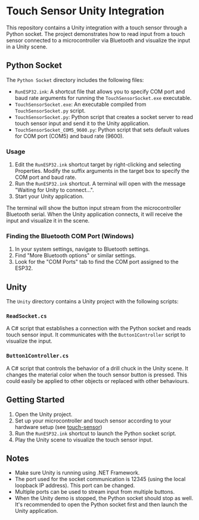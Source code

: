 # Touch Sensor Unity Integration

This repository contains a Unity integration with a touch sensor through a Python socket. The project demonstrates how to read input from a touch sensor connected to a microcontroller via Bluetooth and visualize the input in a Unity scene.

## Python Socket

The `Python Socket` directory includes the following files:

- `RunESP32.ink`: A shortcut file that allows you to specify COM port and baud rate arguments for running the `TouchSensorSocket.exe` executable.
- `TouchSensorSocket.exe`: An executable compiled from `TouchSensorSocket.py` script.
- `TouchSensorSocket.py`: Python script that creates a socket server to read touch sensor input and send it to the Unity application.
- `TouchSensorSocket_COM5_9600.py`: Python script that sets default values for COM port (COM5) and baud rate (9600).

### Usage

1. Edit the `RunESP32.ink` shortcut target by right-clicking and selecting Properties. Modify the suffix arguments in the target box to specify the COM port and baud rate.
2. Run the `RunESP32.ink` shortcut. A terminal will open with the message "Waiting for Unity to connect...".
3. Start your Unity application.

The terminal will show the button input stream from the microcontroller Bluetooth serial. When the Unity application connects, it will receive the input and visualize it in the scene.

### Finding the Bluetooth COM Port (Windows)

1. In your system settings, navigate to Bluetooth settings.
2. Find "More Bluetooth options" or similar settings.
3. Look for the "COM Ports" tab to find the COM port assigned to the ESP32.

## Unity

The `Unity` directory contains a Unity project with the following scripts:

### `ReadSocket.cs`

A C# script that establishes a connection with the Python socket and reads touch sensor input. It communicates with the `Button1Controller` script to visualize the input.

### `Button1Controller.cs`

A C# script that controls the behavior of a drill chuck in the Unity scene. It changes the material color when the touch sensor button is pressed. This could easily be applied to other objects or replaced with other behaviours.

## Getting Started

1. Open the Unity project.
2. Set up your microcontroller and touch sensor according to your hardware setup (see [touch-sensor](https://github.com/DMFDML/touch-sensor))
3. Run the `RunESP32.ink` shortcut to launch the Python socket script.
4. Play the Unity scene to visualize the touch sensor input.

## Notes

- Make sure Unity is running using .NET Framework.
- The port used for the socket communication is 12345 (using the local loopback IP address). This port can be changed.
- Multiple ports can be used to stream input from multiple buttons.
- When the Unity demo is stopped, the Python socket should stop as well. It's recommended to open the Python socket first and then launch the Unity application.

